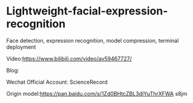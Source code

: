 # Lightweight-facial-expression-recognition
Face detection, expression recognition, model compression, terminal deployment

Video:https://www.bilibili.com/video/av59467727/

Blog:

Wechat Official Account: ScienceRecord

Origin model:https://pan.baidu.com/s/1Zd0BHtcZBL3dIYuThrXFWA   s8jm 
